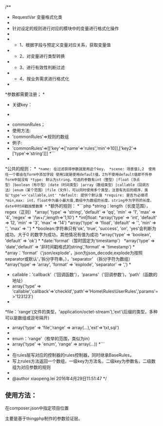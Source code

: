 
/**
 * RequestVar 变量格式化类
 *
 * 针对设定的规则进行对应的模块中的变量进行格式化操作
 *
 * - 1、根据字段与预定义变量对应关系，获取变量值
 * - 2、对变量进行类型转换
 * - 3、进行有效性判断过滤
 * - 4、按业务需求进行格式化
 *
 *参数都需要注册；
 *
 * 关键key：
 * ```
 * commonRules；
 * 使用方法:
 * 'commonRules'=>规则的数组
 * 例子:
 * 'commonRules'=>[['key'=>['name'=>'rules','min'=>10]],['key2'=>['type'=>'string']]]
 *```
 *
 *公共的规则：
 *```
 *name: 在过滤获得参数就是用这个key，
 *scene: 场景值1,2  使用任一个都会在form中添加字段 使用1就是使用default值，2为不使用default值即不传参form中就没有
 *type: 默认为string，可选的参数有int（整型）|float（浮点型）|boolean（布尔型）|date（时间类型）|array（数组类型）|callable（回调方法）|enum（某个范围）|file（文件），可以同时使用多个类型，注意有先后的顺序，类似'type'=>'callable,int'
 *default: 提供个默认值
 *require: 是否为必填项
 *min,max: int，float中为最小最大值,数组中为数组的长度，string中为字符的长度，date中时间戳按整数算
 *```
 *额外的规则：
 *```php
 *string：length（长度范围），regex（正则）
 *array( 'type' => 'string', 'default' => 'qq', 'min' => '1', 'max' => '4', 'regex' => '/\w+/',length=>'1,10')
 *
 *int|float:
 *array('type' => 'int', 'default' => 12, 'min' => '3', 'max' => '14')
 *array('type' => 'float', 'default' => '', 'min' => '', 'max' => '')
 *
 *boolean:字符串只有'ok', 'true', 'success', 'on', 'yes'会判断为成功，大于0 的数字为成功，其他情况有值为成功
 *array('type' => 'boolean', 'default' => 'ok')
 *
 *date:'format'（暂时固定为'timestamp'）
 *array('type' => 'date','default' => '非时间戳格式的string','format' => 'timestamp')
 *
 *array：'format'（'json/explode'，json为json_decode,explode为按照separator或默认‘，’拆分字符串，），'separator' （拆分字符为数组）
 *array('type' => 'array', 'format' => 'explode', 'separator' => ',')
 *
 * callable：'callback'（'回调函数'），'params'（'回调参数')，'path'（函数的地址）
 * array('type' => 'callable','callback'=>'checkId','path'=>'Home\Rules\UserRules','params'=>'123123')
 *
 *file：'range'(文件的类型，'application/octet-stream'),'ext'(后缀的类型，多种可以是数组或逗号隔开)
 * array('type' => 'file','range' => array(...),'ext'=>'txt,sql')
 *
 * enum：'range'（枚举的范围，类似为in）
 * array('type' => 'enum', 'range' => array(...))
 *```
 *
 * 在rules层写对应的控制器的rules控制器，同时继承BaseRules，
 * 写上rules方法返回一个数组，一级key为方法名，二级key为参数名，二级数组为对应参数的规则
 *
 * @author      xiaopeng.lei 2016年4月29日11:51:47
 */

使用方法：
---
在composer.json中指定项目位置

主要是基于thingphp制作的参数验证层。



